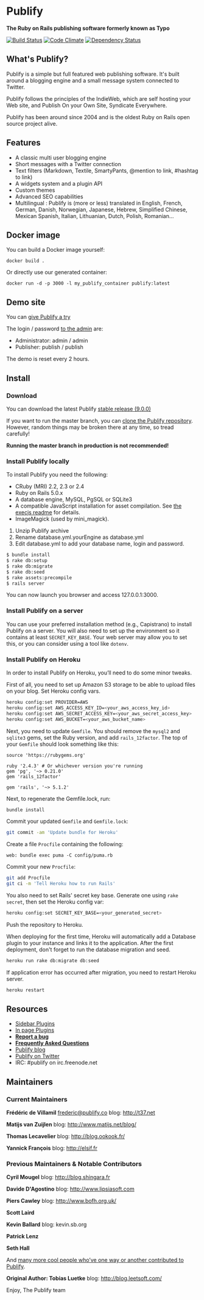 # Publify

**The Ruby on Rails publishing software formerly known as Typo**

[![Build Status](https://travis-ci.org/publify/publify.png?branch=master)](https://travis-ci.org/publify/publify)
[![Code Climate](https://codeclimate.com/github/publify/publify.png)](https://codeclimate.com/github/publify/publify)
[![Dependency Status](https://gemnasium.com/publify/publify.png)](https://gemnasium.com/publify/publify)

## What's Publify?

Publify is a simple but full featured web publishing software. It's built
around a blogging engine and a small message system connected to Twitter.

Publify follows the principles of the IndieWeb, which are self hosting your Web
site, and Publish On your Own Site, Syndicate Everywhere.

Publify has been around since 2004 and is the oldest Ruby on Rails open source
project alive.

## Features

- A classic multi user blogging engine
- Short messages with a Twitter connection
- Text filters (Markdown, Textile, SmartyPants, @mention to link, #hashtag to link)
- A widgets system and a plugin API
- Custom themes
- Advanced SEO capabilities
- Multilingual : Publify is (more or less) translated in English, French,
  German, Danish, Norwegian, Japanese, Hebrew, Simplified Chinese, Mexican
  Spanish, Italian, Lithuanian, Dutch, Polish, Romanian…

## Docker image

You can build a Docker image yourself:

    docker build .

Or directly use our generated container:

    docker run -d -p 3000 -l my_publify_container publify:latest

## Demo site

You can [give Publify a try](http://demo.publify.co)

The login / password [to the admin](http://demo.publify.co/admin)
are:

- Administrator: admin / admin
- Publisher: publish / publish

The demo is reset every 2 hours.

## Install

### Download

You can download the latest
Publify [stable release (9.0.0)](https://github.com/publify/publify/archive/v9.0.0.tar.gz)

If you want to run the master branch, you can [clone the Publify
repository](https://github.com/publify/publify.git). However, random things may
be broken there at any time, so tread carefully!

**Running the master branch in production is not recommended!**

### Install Publify locally

To install Publify you need the following:

- CRuby (MRI) 2.2, 2.3 or 2.4
- Ruby on Rails 5.0.x
- A database engine, MySQL, PgSQL or SQLite3
- A compatible JavaScript installation for asset compilation. See [the execjs
  readme](https://github.com/sstephenson/execjs#readme) for details.
- ImageMagick (used by mini_magick).

1.  Unzip Publify archive
2.  Rename database.yml.yourEngine as database.yml
3.  Edit database.yml to add your database name, login and password.

```bash
$ bundle install
$ rake db:setup
$ rake db:migrate
$ rake db:seed
$ rake assets:precompile
$ rails server
```

You can now launch you browser and access 127.0.0.1:3000.

### Install Publify on a server

You can use your preferred installation method (e.g., Capistrano) to install
Publify on a server. You will also need to set up the environment so it
contains at least `SECRET_KEY_BASE`. Your web server may allow you to set this,
or you can consider using a tool like `dotenv`.

### Install Publify on Heroku

In order to install Publify on Heroku, you’ll need to do some minor tweaks.

First of all, you need to set up Amazon S3 storage to be able to upload files on
your blog. Set Heroku config vars.

```bash
heroku config:set PROVIDER=AWS
heroku config:set AWS_ACCESS_KEY_ID=<your_aws_access_key_id>
heroku config:set AWS_SECRET_ACCESS_KEY=<your_aws_secret_access_key>
heroku config:set AWS_BUCKET=<your_aws_bucket_name>
```

Next, you need to update `Gemfile`. You should remove the `mysql2` and
`sqlite3` gems, set the Ruby version, and add `rails_12factor`. The top of your
`Gemfile` should look something like this:

```
source 'https://rubygems.org'

ruby '2.4.3' # Or whichever version you're running
gem 'pg', '~> 0.21.0'
gem 'rails_12factor'

gem 'rails', '~> 5.1.2'
```

Next, to regenerate the Gemfile.lock, run:
```bash
bundle install
```

Commit your updated `Gemfile` and `Gemfile.lock`:

```bash
git commit -am 'Update bundle for Heroku'
```

Create a file `Procfile` containing the following:
```
web: bundle exec puma -C config/puma.rb
```

Commit your new `Procfile`:
```bash
git add Procfile
git ci -m 'Tell Heroku how to run Rails'
```

You also need to set Rails' secret key base. Generate one using `rake secret`,
then set the Heroku config var:

```bash
heroku config:set SECRET_KEY_BASE=<your_generated_secret>
```

Push the repository to Heroku.

When deploying for the first time, Heroku will automatically add a Database
plugin to your instance and links it to the application. After the first
deployment, don't forget to run the database migration and seed.

```bash
heroku run rake db:migrate db:seed
```

If application error has occurred after migration, you need to restart Heroku server.

```bash
heroku restart
```

## Resources

- [Sidebar Plugins](https://github.com/publify/publify/wiki/Sidebar-plugins)
- [In page Plugins](https://github.com/publify/publify/wiki/In-Page-Plugins)
- [**Report a bug**](https://github.com/publify/publify/issues)
- [**Frequently Asked Questions**](https://github.com/publify/publify/wiki/frequently-asked-questions)
- [Publify blog](http://blog.publify.co)
- [Publify on Twitter](https://twitter.com/getpublify)
- IRC: \#publify on irc.freenode.net

## Maintainers

### Current Maintainers

**Frédéric de Villamil** <frederic@publify.co>
blog: http://t37.net

**Matijs van Zuijlen**
blog: http://www.matijs.net/blog/

**Thomas Lecavelier**
blog: http://blog.ookook.fr/

**Yannick François**
blog: http://elsif.fr

### Previous Maintainers & Notable Contributors

**Cyril Mougel**
blog: http://blog.shingara.fr

**Davide D'Agostino**
blog: http://www.lipsiasoft.com

**Piers Cawley**
blog: http://www.bofh.org.uk/

**Scott Laird**

**Kevin Ballard**
blog: kevin.sb.org

**Patrick Lenz**

**Seth Hall**

And [many more cool people who’ve one way or another contributed to
Publify](https://github.com/publify/publify/graphs/contributors).

**Original Author: Tobias Luetke**
blog: http://blog.leetsoft.com/

Enjoy,
The Publify team
